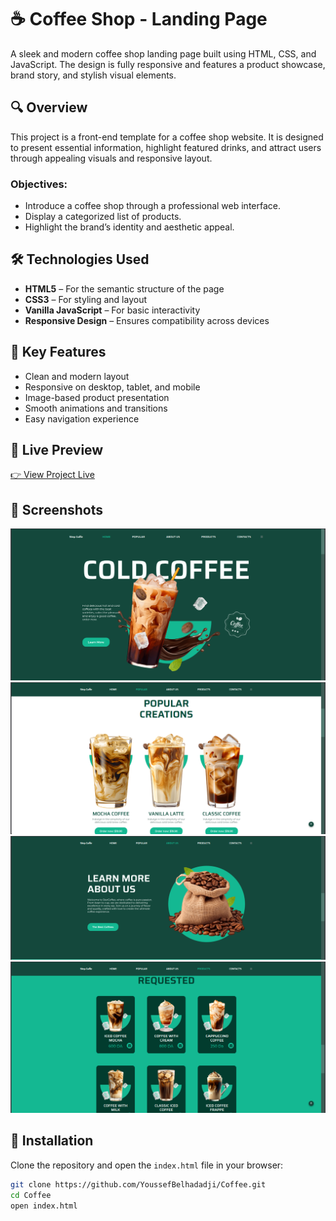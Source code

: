 # ☕ Coffee Shop - Landing Page

A sleek and modern coffee shop landing page built using HTML, CSS, and JavaScript. The design is fully responsive and features a product showcase, brand story, and stylish visual elements.

## 🔍 Overview

This project is a front-end template for a coffee shop website. It is designed to present essential information, highlight featured drinks, and attract users through appealing visuals and responsive layout.

### Objectives:
- Introduce a coffee shop through a professional web interface.
- Display a categorized list of products.
- Highlight the brand’s identity and aesthetic appeal.

## 🛠️ Technologies Used

- **HTML5** – For the semantic structure of the page  
- **CSS3** – For styling and layout  
- **Vanilla JavaScript** – For basic interactivity  
- **Responsive Design** – Ensures compatibility across devices

## 🎯 Key Features

- Clean and modern layout  
- Responsive on desktop, tablet, and mobile  
- Image-based product presentation  
- Smooth animations and transitions  
- Easy navigation experience

## 🔗 Live Preview

[👉 View Project Live](https://youssefbelhadadji.github.io/Coffee/)

## 📸 Screenshots

![Coffee Shop Screenshot](./Home.png)
![Coffee Shop Screenshot](./Popurle.png)
![Coffee Shop Screenshot](./AboutUs.png)
![Coffee Shop Screenshot](./Products.png)

## 🚀 Installation

Clone the repository and open the `index.html` file in your browser:

```bash
git clone https://github.com/YoussefBelhadadji/Coffee.git
cd Coffee
open index.html
